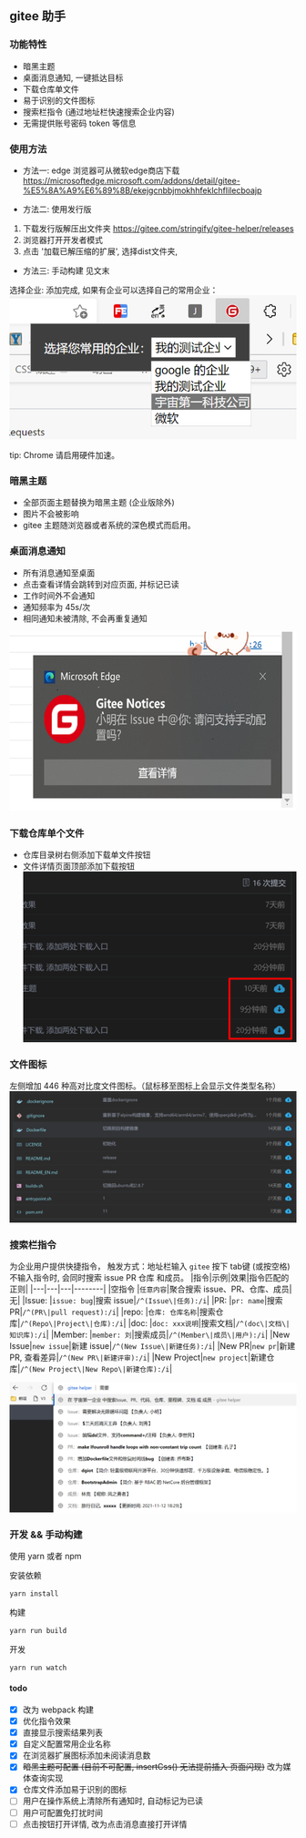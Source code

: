 ## gitee 助手

### 功能特性
- 暗黑主题
- 桌面消息通知, 一键抵达目标
- 下载仓库单文件
- 易于识别的文件图标
- 搜索栏指令 (通过地址栏快速搜索企业内容)
- 无需提供账号密码 token 等信息
### 使用方法
- 方法一:
 edge 浏览器可从微软edge商店下载 https://microsoftedge.microsoft.com/addons/detail/gitee-%E5%8A%A9%E6%89%8B/ekejgcnbbjmokhhfeklchflilecboajp

- 方法二: 使用发行版
1. 下载发行版解压出文件夹 https://gitee.com/stringify/gitee-helper/releases
2. 浏览器打开开发者模式
3. 点击 '加载已解压缩的扩展', 选择dist文件夹,
- 方法三: 手动构建
见文末

选择企业: 
添加完成,  如果有企业可以选择自己的常用企业：
 ![输入图片说明](example-img/select-enterprises.png)

tip: Chrome 请启用硬件加速。

### 暗黑主题
  - 全部页面主题替换为暗黑主题 (企业版除外)
  - 图片不会被影响
  - gitee 主题随浏览器或者系统的深色模式而启用。
  
### 桌面消息通知
 - 所有消息通知至桌面
 - 点击查看详情会跳转到对应页面, 并标记已读
 - 工作时间外不会通知
 - 通知频率为 45s/次
 - 相同通知未被清除, 不会再重复通知

![输入图片说明](example-img/image.png)
### 下载仓库单个文件
- 仓库目录树右侧添加下载单文件按钮
- 文件详情页面顶部添加下载按钮
![输入图片说明](example-img/example-downlaod.png)
### 文件图标
左侧增加 446 种高对比度文件图标。（鼠标移至图标上会显示文件类型名称）
![输入图片说明](example-img/file-icon-example.png)

### 搜索栏指令
为企业用户提供快捷指令，
 触发方式：地址栏输入 `gitee` 按下 tab键 (或按空格)
不输入指令时, 会同时搜索 issue PR 仓库 和成员。
|指令|示例|效果|指令匹配的正则|
|---|---|---|--------|
|空指令 |`任意内容`|聚合搜索 issue、PR、仓库、成员|无|
|Issue: |`issue: bug`|搜索 issue|`/^(Issue\|任务):/i`|
|PR: |`pr: name`|搜索 PR|`/^(PR\|pull request):/i`|
|repo: |`仓库: 仓库名称`|搜索仓库|`/^(Repo\|Project\|仓库):/i`|
|doc: |`doc: xxx说明`|搜索文档|`/^(doc\|文档\|知识库):/i`|
|Member: |`member: 刘`|搜索成员|`/^(Member\|成员\|用户):/i`|
|New Issue|`new issue`|新建 issue|`/^(New Issue\|新建任务):/i`|
|New PR|`new pr`|新建 PR, 查看差异|`/^(New PR\|新建评审):/i`|
|New Project|`new project`|新建仓库|`/^(New Project\|New Repo\|新建仓库):/i`|


![搜索效果](example-img/search-example.png)

### 开发 && 手动构建
使用 yarn 或者 npm

安装依赖
```bash
yarn install
```
构建
```bash
yarn run build
```
开发
```bash
yarn run watch
```
#### todo
 - [x] 改为 webpack 构建
 - [x] 优化指令效果
 - [x] 直接显示搜索结果列表
 - [x] 自定义配置常用企业名称
 - [x] 在浏览器扩展图标添加未阅读消息数
 - [x]  ~~暗黑主题可配置 (目前不可配置, insertCss() 无法提前插入 页面闪现)~~ 改为媒体查询实现
 - [x] 仓库文件添加易于识别的图标
 - [ ] 用户在操作系统上清除所有通知时, 自动标记为已读
 - [ ] 用户可配置免打扰时间
 - [ ] 点击按钮打开详情, 改为点击消息直接打开详情